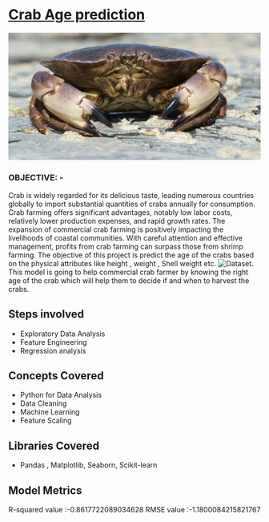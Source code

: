 # [Crab Age prediction]([https://github.com/sana1410/Python-Projects/blob/main/](https://github.com/sana1410/Regression-Analysis/blob/main/CrabAgePrediction.ipynb))
![img](Images/crab.jpg)
### OBJECTIVE: -
Crab is widely regarded for its delicious taste, leading numerous countries globally to import substantial quantities of crabs annually for consumption. Crab farming offers significant advantages, notably low labor costs, relatively lower production expenses, and rapid growth rates. The expansion of commercial crab farming is positively impacting the livelihoods of coastal communities. With careful attention and effective management, profits from crab farming can surpass those from shrimp farming. 
The objective of this project is predict the age of the crabs based on the physical attributes like height , weight , Shell weight etc. ![Dataset](https://www.kaggle.com/datasets/sidhus/crab-age-prediction). This model is going to help commercial crab farmer by knowing the right age of the crab which will help them  to decide if and when to harvest the crabs.
## Steps involved 
* Exploratory Data Analysis
* Feature Engineering
* Regression analysis
## Concepts Covered
* Python for Data Analysis
* Data Cleaning
* Machine Learning
* Feature Scaling
## Libraries Covered
* Pandas , Matplotlib, Seaborn, Scikit-learn
## Model Metrics 
R-squared value :-0.8617722089034628
RMSE value :-1.1800084215821767



